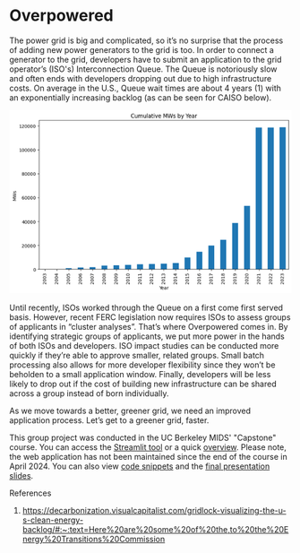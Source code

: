 # Overpowered

The power grid is big and complicated, so it’s no surprise that the process of adding new power generators to the grid is too. In order to connect a generator to the grid, developers have to submit an application to the grid operator’s (ISO's) Interconnection Queue. The Queue is notoriously slow and often ends with developers dropping out due to high infrastructure costs. On average in the U.S., Queue wait times are about 4 years (1) with an exponentially increasing backlog (as can be seen for CAISO below).

![CAISO MW Backlog](https://github.com/haschuele/Overpowered/blob/main/CAISO%20MW%20Backlog.png)

Until recently, ISOs worked through the Queue on a first come first served basis. However, recent FERC legislation now requires ISOs to assess groups of applicants in “cluster analyses”. That’s where Overpowered comes in. By identifying strategic groups of applicants, we put more power in the hands of both ISOs and developers. ISO impact studies can be conducted more quickly if they’re able to approve smaller, related groups. Small batch processing also allows for more developer flexibility since they won’t be beholden to a small application window. Finally, developers will be less likely to drop out if the cost of building new infrastructure can be shared across a group instead of born individually. 

As we move towards a better, greener grid, we need an improved application process. Let’s get to a greener grid, faster.

This group project was conducted in the UC Berkeley MIDS' "Capstone" course. You can access the [Streamlit tool](https://overpowered-dm3diygcbm7tjtbibxwnfu.streamlit.app/) or a quick [overview](https://github.com/haschuele/Overpowered/blob/main/Tool%20Overview.md). Please note, the web application has not been maintained since the end of the course in April 2024. You can also view [code snippets](https://github.com/haschuele/Overpowered/blob/main/Code%20Snippets.md) and the [final presentation slides](https://github.com/haschuele/Overpowered/blob/main/Overpowered%20-%20Final%20Presentation.pdf). 

References
1) https://decarbonization.visualcapitalist.com/gridlock-visualizing-the-u-s-clean-energy-backlog/#:~:text=Here%20are%20some%20of%20the,to%20the%20Energy%20Transitions%20Commission
